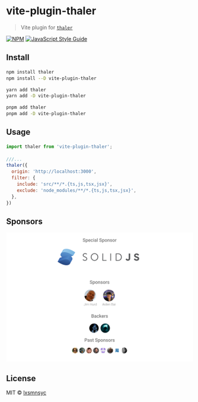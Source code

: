 # vite-plugin-thaler

> Vite plugin for [`thaler`](https://github.com/lxsmnsyc/thaler)

[![NPM](https://img.shields.io/npm/v/vite-plugin-thaler.svg)](https://www.npmjs.com/package/vite-plugin-thaler) [![JavaScript Style Guide](https://badgen.net/badge/code%20style/airbnb/ff5a5f?icon=airbnb)](https://github.com/airbnb/javascript)

## Install

```bash
npm install thaler
npm install --D vite-plugin-thaler
```

```bash
yarn add thaler
yarn add -D vite-plugin-thaler
```

```bash
pnpm add thaler
pnpm add -D vite-plugin-thaler
```

## Usage

```js
import thaler from 'vite-plugin-thaler';

///...
thaler({
  origin: 'http://localhost:3000',
  filter: {
    include: 'src/**/*.{ts,js,tsx,jsx}',
    exclude: 'node_modules/**/*.{ts,js,tsx,jsx}',
  },
})
```

## Sponsors

![Sponsors](https://github.com/lxsmnsyc/sponsors/blob/main/sponsors.svg?raw=true)

## License

MIT © [lxsmnsyc](https://github.com/lxsmnsyc)
